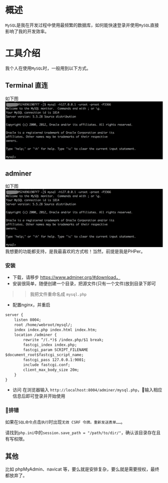 
# 概述
`MySQL`是我在开发过程中使用最频繁的数据库，如何能快速登录并使用`MySQL`直接影响了我的开发效率。

# 工具介绍
我个人在使用`MySQL`时，一般用到以下方式。

## Terminal 直连
如下图
![IMAGE](../images/terminal.png)

## adminer
如下图
![IMAGE](../images/terminal.png)
我想要的功能都支持，是我最喜欢的方式啦！当然，前提是我是PHPer。

### 安装
- 下载，请移步 https://www.adminer.org/#download，
- 安装很简单，随便创建一个目录，把源文件(只有一个文件)放到目录下即可
>> 我把文件重命名成 `mysql.php`
- 配置nginx，并重启
```
server {
	listen 8004;
	root /home/webroot/mysql/;
	index index.php index.html index.htm;
	location /adminer {
		rewrite ^/(.*)$ /index.php/$1 break;
		fastcgi_index index.php;
		fastcgi_param SCRIPT_FILENAME $document_root$fastcgi_script_name;
		fastcgi_pass 127.0.0.1:9001;
		include fastcgi.conf;
		client_max_body_size 20m;
	}
}
```
- 访问
在浏览器输入 `http://localhost:8004/adminer/mysql.php`，输入相应信息后即可登录并开始使用

### 排错
如果在`SQL命令`点击`执行`时出现`无效 CSRF 令牌。重新发送表单……`。

请找到`php.ini`中的`session.save_path = "/path/to/dir/"`，确认该目录存在且有写权限。

## 其他
比如 phpMyAdmin、navicat 等，要么就是安排复杂，要么就是需要授权，最终都放弃了。